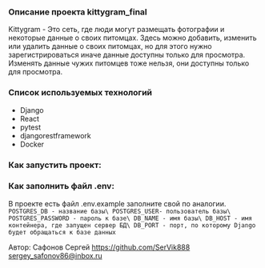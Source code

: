 ### Описание проекта kittygram_final
Kittygram - Это сеть, где люди могут размещать фотографии и некоторые данные о своих питомцах. Здесь можно добавить, изменить или удалить данные о своих питомцах, но для этого нужно зарегистрироваться иначе данные доступны только для просмотра. Изменять данные чужих питомцев тоже нельзя, они доступны только для просмотра.

### Cписок используемых технологий

- Django
- React
- pytest
- djangorestframework
- Docker

### Как запустить проект:

<!-- `git clone git@github.com:SerVik888/kittygram_final.git` -> клонировать репозиторий

`cd api_yamdb` -> перейти в репозиторий

* Если у вас Linux/macOS\
    `python3 -m venv env` -> создать виртуальное окружение\
    `source env/bin/activate` -> активировать виртуальное окружение\
    `python3 -m pip install --upgrade pip` -> обновить установщик\
    `pip install -r requirements.txt` -> установить зависимости из файла requirements.txt\
    `python3 manage.py migrate` -> выполнить миграции\
    `python3 manage.py createsuperuser` -> создать суперпользователя\
    `python3 manage.py runserver` -> запустить проект

* Если у вас windows\
    `python -m venv venv` -> создать виртуальное окружение\
    `source venv/Scripts/activate` -> активировать виртуальное окружение\
    `python -m pip install --upgrade pip` -> обновить установщик\
    `pip install -r requirements.txt` -> установить зависимости из файла requirements.txt\
    `python manage.py migrate` -> выполнить миграции\
    `python manage.py createsuperuser` -> создать суперпользователя\
    `python manage.py runserver` -> запустить проект -->

### Как заполнить файл .env:
В проекте есть файл .env.example заполните свой по аналогии.
`
POSTGRES_DB - название базы\
POSTGRES_USER- пользователь базы\
POSTGRES_PASSWORD - пароль к базе\
DB_NAME - имя базы\
DB_HOST - имя контейнера, где запущен сервер БД\
DB_PORT - порт, по которому Django будет обращаться к базе данных
`

Автор:
Сафонов Сергей https://github.com/SerVik888 [sergey_safonov86@inbox.ru](mailto:sergey_safonov86@inbox.ru)